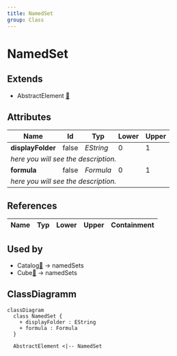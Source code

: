```yaml
---
title: NamedSet
group: Class
---
```


# NamedSet<a name="class-namedset"></a>


## Extends
- AbstractElement [🔗](./class-AbstractElement)
## Attributes

<table>
  <thead>
    <tr>
      <th>Name</th>
      <th>Id</th>
      <th>Typ</th>
      <th>Lower</th>
      <th>Upper</th>
    </tr>
  </thead>
  <tbody>
    <tr>
      <td><strong>displayFolder</strong></td>
      <td>false</td>
      <td><em>EString</em></td>
      <td>0</td>
      <td>1</td>
    </tr>
    <tr>
      <td colspan="5"><em> here you will see the description.</em></td>
    </tr>
    <tr>
      <td><strong>formula</strong></td>
      <td>false</td>
      <td><em>Formula</em></td>
      <td>0</td>
      <td>1</td>
    </tr>
    <tr>
      <td colspan="5"><em> here you will see the description.</em></td>
    </tr>
  </tbody>
</table>

## References

<table>
  <thead>
    <tr>
      <th>Name</th>
      <th>Typ</th>
      <th>Lower</th>
      <th>Upper</th>
      <th>Containment</th>
    </tr>
  </thead>
  <tbody>
  </tbody>
</table>



## Used by

- Catalog[🔗](./class-Catalog) → namedSets
- Cube[🔗](./class-Cube) → namedSets

## ClassDiagramm

```mermaid
classDiagram
  class NamedSet {
    + displayFolder : EString
    + formula : Formula
  }

  AbstractElement <|-- NamedSet

```
